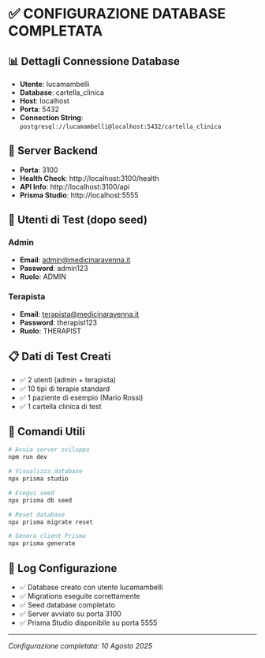 # ✅ CONFIGURAZIONE DATABASE COMPLETATA

## 📊 Dettagli Connessione Database

- **Utente**: lucamambelli
- **Database**: cartella_clinica  
- **Host**: localhost
- **Porta**: 5432
- **Connection String**: `postgresql://lucamambelli@localhost:5432/cartella_clinica`

## 🚀 Server Backend

- **Porta**: 3100
- **Health Check**: http://localhost:3100/health
- **API Info**: http://localhost:3100/api
- **Prisma Studio**: http://localhost:5555

## 👤 Utenti di Test (dopo seed)

### Admin
- **Email**: admin@medicinaravenna.it
- **Password**: admin123
- **Ruolo**: ADMIN

### Terapista
- **Email**: terapista@medicinaravenna.it  
- **Password**: therapist123
- **Ruolo**: THERAPIST

## 📋 Dati di Test Creati

- ✅ 2 utenti (admin + terapista)
- ✅ 10 tipi di terapie standard
- ✅ 1 paziente di esempio (Mario Rossi)
- ✅ 1 cartella clinica di test

## 🎯 Comandi Utili

```bash
# Avvia server sviluppo
npm run dev

# Visualizza database
npx prisma studio

# Esegui seed
npx prisma db seed

# Reset database
npx prisma migrate reset

# Genera client Prisma
npx prisma generate
```

## 📝 Log Configurazione

- ✅ Database creato con utente lucamambelli
- ✅ Migrations eseguite correttamente
- ✅ Seed database completato
- ✅ Server avviato su porta 3100
- ✅ Prisma Studio disponibile su porta 5555

---
*Configurazione completata: 10 Agosto 2025*
